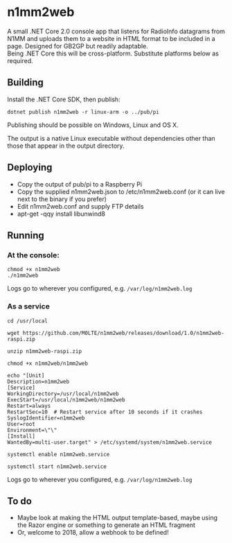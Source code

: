 # n1mm2web
A small .NET Core 2.0 console app that listens for RadioInfo datagrams from N1MM and uploads them to a website in HTML format to be included in a page. Designed for GB2GP but readily adaptable.  
Being .NET Core this will be cross-platform. Substitute platforms below as required.

## Building
Install the .NET Core SDK, then publish:

```
dotnet publish n1mm2web -r linux-arm -o ../pub/pi
```

Publishing should be possible on Windows, Linux and OS X.

The output is a native Linux executable without dependencies other than those that appear in the output directory.

## Deploying
* Copy the output of pub/pi to a Raspberry Pi
* Copy the supplied n1mm2web.json to /etc/n1mm2web.conf (or it can live next to the binary if you prefer)
* Edit n1mm2web.conf and supply FTP details
* apt-get -qqy install libunwind8

## Running
### At the console:
```
chmod +x n1mm2web
./n1mm2web
```

Logs go to wherever you configured, e.g. `/var/log/n1mm2web.log`

### As a service
```
cd /usr/local

wget https://github.com/M0LTE/n1mm2web/releases/download/1.0/n1mm2web-raspi.zip

unzip n1mm2web-raspi.zip

chmod +x n1mm2web/n1mm2web

echo "[Unit]
Description=n1mm2web
[Service]
WorkingDirectory=/usr/local/n1mm2web
ExecStart=/usr/local/n1mm2web/n1mm2web
Restart=always
RestartSec=10  # Restart service after 10 seconds if it crashes
SyslogIdentifier=n1mm2web
User=root
Environment=\"\"
[Install]
WantedBy=multi-user.target" > /etc/systemd/system/n1mm2web.service

systemctl enable n1mm2web.service

systemctl start n1mm2web.service
```

Logs go to wherever you configured, e.g. `/var/log/n1mm2web.log`

## To do
* Maybe look at making the HTML output template-based, maybe using the Razor engine or something to generate an HTML fragment
* Or, welcome to 2018, allow a webhook to be defined!